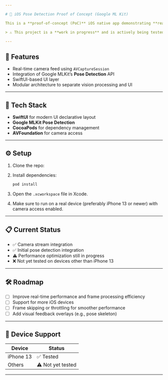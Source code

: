 ```yaml
---

# 📱 iOS Pose Detection Proof of Concept (Google ML Kit)

This is a **proof-of-concept (PoC)** iOS native app demonstrating **real-time pose detection** using the **Google MLKit** library on a live camera stream. The app is built using **SwiftUI** and integrates dependencies via **CocoaPods**.

> ⚠️ This project is a **work in progress** and is actively being tested and optimized for performance. Currently, testing has been done **only on an iPhone 13**.

---
```


## 🚀 Features

* Real-time camera feed using `AVCaptureSession`
* Integration of Google MLKit’s **Pose Detection** API
* SwiftUI-based UI layer
* Modular architecture to separate vision processing and UI

---

## 🔧 Tech Stack

* **SwiftUI** for modern UI declarative layout
* **Google MLKit Pose Detection**
* **CocoaPods** for dependency management
* **AVFoundation** for camera access

---

## ⚙️ Setup

1. Clone the repo:

2. Install dependencies:

   ```bash
   pod install
   ```

3. Open the `.xcworkspace` file in Xcode.

4. Make sure to run on a real device (preferably iPhone 13 or newer) with camera access enabled.

---

## 📋 Current Status

* ✅ Camera stream integration
* ✅ Initial pose detection integration
* ⚠️ Performance optimization still in progress
* ❌ Not yet tested on devices other than iPhone 13

---

## 🛠️ Roadmap

* [ ] Improve real-time performance and frame processing efficiency
* [ ] Support for more iOS devices
* [ ] Frame skipping or throttling for smoother performance
* [ ] Add visual feedback overlays (e.g., pose skeleton)

---

## 📱 Device Support

| Device    | Status            |
| --------- | ----------------- |
| iPhone 13 | ✅ Tested          |
| Others    | ⚠️ Not yet tested |

---
